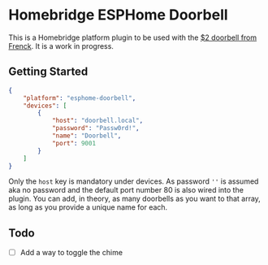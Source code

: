 # Homebridge ESPHome Doorbell

This is a Homebridge platform plugin to be used with the [$2 doorbell from Frenck](https://frenck.dev/diy-smart-doorbell-for-just-2-dollar/).
It is a work in progress.

## Getting Started

```json
{
    "platform": "esphome-doorbell",
    "devices": [
        {
            "host": "doorbell.local",
            "password": "Passw0rd!",
            "name": "Doorbell",
            "port": 9001
        }
    ]
}
```

Only the `host` key is mandatory under devices. As password `''` is assumed aka no password and the default
port number 80 is also wired into the plugin. You can add, in theory, as many doorbells as you want to
that array, as long as you provide a unique name for each.

## Todo
- [ ] Add a way to toggle the chime
